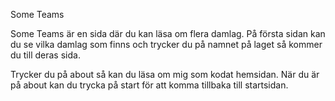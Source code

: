 Some Teams

Some Teams är en sida där du kan läsa om flera damlag. 
På första sidan kan du se vilka damlag som finns och trycker du på namnet på laget så kommer du till deras sida. 

Trycker du på about så kan du läsa om mig som kodat hemsidan. När du är på about kan du trycka på start för att komma tillbaka till startsidan. 
